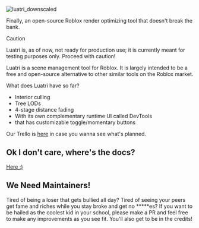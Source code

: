 ![luatri_downscaled](https://github.com/user-attachments/assets/813d0288-dffb-41a6-9bae-f434efaa0d72)

Finally, an open-source Roblox render optimizing tool that doesn't break the bank.


> [!CAUTION]
> Luatri is, as of now, not ready for production use; it is currently meant for testing purposes only. Proceed with caution!

Luatri is a scene management tool for Roblox. It is largely intended to be a free and open-source alternative to other similar tools on the Roblox market.

What does Luatri have so far?

- Interior culling
- Tree LODs
- 4-stage distance fading
- With its own complementary runtime UI called DevTools
- that has customizable toggle/momentary buttons

Our Trello is [here](https://trello.com/b/Yaz2aodH/vistools) in case you wanna see what's planned.

## Ok I don't care, where's the docs?

[Here :)](https://opticworks.github.io/)

## We Need Maintainers!

Tired of being a loser that gets bullied all day? Tired of seeing your peers get fame and riches while you stay broke and get no *****es? If you want to be hailed as the coolest kid in your school, please make a PR and feel free to make any improvements as you see fit. You'll also get to be in the credits!
